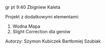 gr pt 9:40 Zbigniew Kaleta

Projekt z dodatkowymi elementami:
1. Wodna Mapa
2. Slight Correction dla genów

Autorzy:
Szymon Kubiczek
Bartłomiej Szubiak
